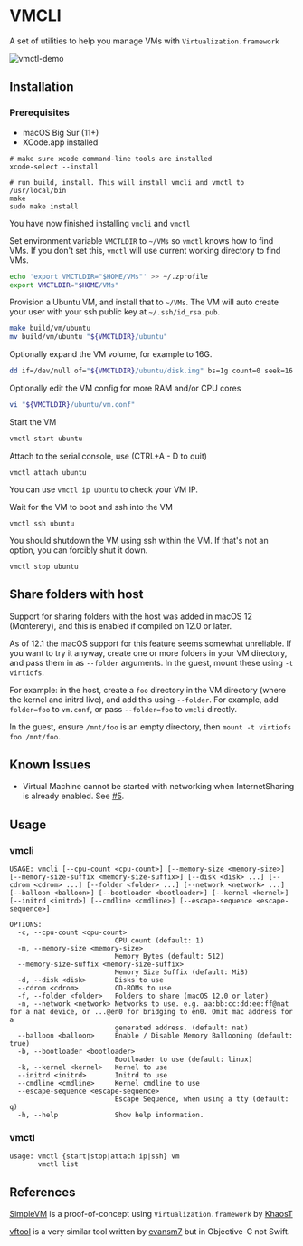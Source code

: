 # VMCLI

A set of utilities to help you manage VMs with `Virtualization.framework`

![vmctl-demo](./docs/demos/vmctl.svg)

## Installation

### Prerequisites

* macOS Big Sur (11+)
* XCode.app installed

```
# make sure xcode command-line tools are installed
xcode-select --install

# run build, install. This will install vmcli and vmctl to /usr/local/bin
make
sudo make install
```

You have now finished installing `vmcli` and `vmctl`

Set environment variable `VMCTLDIR` to `~/VMs` so `vmctl` knows how to find VMs.
If you don't set this, `vmctl` will use current working directory to find VMs.
```bash
echo 'export VMCTLDIR="$HOME/VMs"' >> ~/.zprofile
export VMCTLDIR="$HOME/VMs"
```

Provision a Ubuntu VM, and install that to `~/VMs`.
The VM will auto create your user with your ssh public key at `~/.ssh/id_rsa.pub`.
```bash
make build/vm/ubuntu
mv build/vm/ubuntu "${VMCTLDIR}/ubuntu"
```

Optionally expand the VM volume, for example to 16G.
```bash
dd if=/dev/null of="${VMCTLDIR}/ubuntu/disk.img" bs=1g count=0 seek=16
```

Optionally edit the VM config for more RAM and/or CPU cores
```bash
vi "${VMCTLDIR}/ubuntu/vm.conf"
```

Start the VM
```bash
vmctl start ubuntu
```

Attach to the serial console, use (CTRL+A - D to quit)
```
vmctl attach ubuntu
```

You can use `vmctl ip ubuntu` to check your VM IP.

Wait for the VM to boot and ssh into the VM
```
vmctl ssh ubuntu
```

You should shutdown the VM using ssh within the VM.
If that's not an option, you can forcibly shut it down.
```
vmctl stop ubuntu
```

## Share folders with host

Support for sharing folders with the host was added in macOS 12 (Monterery), and
this is enabled if compiled on 12.0 or later.

As of 12.1 the macOS support for this feature seems somewhat unreliable. If you
want to try it anyway, create one or more folders in your VM directory, and pass
them in as `--folder` arguments. In the guest, mount these using `-t virtiofs`.

For example: in the host, create a `foo` directory in the VM directory (where
the kernel and initrd live), and add this using `--folder`. For example, add
`folder=foo` to `vm.conf`, or pass `--folder=foo` to `vmcli` directly.

In the guest, ensure `/mnt/foo` is an empty directory, then `mount -t virtiofs foo /mnt/foo`.

## Known Issues

* Virtual Machine cannot be started with networking when InternetSharing is
  already enabled. See [#5](/../../issues/5).

## Usage

### vmcli

```
USAGE: vmcli [--cpu-count <cpu-count>] [--memory-size <memory-size>] [--memory-size-suffix <memory-size-suffix>] [--disk <disk> ...] [--cdrom <cdrom> ...] [--folder <folder> ...] [--network <network> ...] [--balloon <balloon>] [--bootloader <bootloader>] [--kernel <kernel>] [--initrd <initrd>] [--cmdline <cmdline>] [--escape-sequence <escape-sequence>]

OPTIONS:
  -c, --cpu-count <cpu-count>
                          CPU count (default: 1)
  -m, --memory-size <memory-size>
                          Memory Bytes (default: 512)
  --memory-size-suffix <memory-size-suffix>
                          Memory Size Suffix (default: MiB)
  -d, --disk <disk>       Disks to use
  --cdrom <cdrom>         CD-ROMs to use
  -f, --folder <folder>   Folders to share (macOS 12.0 or later)
  -n, --network <network> Networks to use. e.g. aa:bb:cc:dd:ee:ff@nat for a nat device, or ...@en0 for bridging to en0. Omit mac address for a
                          generated address. (default: nat)
  --balloon <balloon>     Enable / Disable Memory Ballooning (default: true)
  -b, --bootloader <bootloader>
                          Bootloader to use (default: linux)
  -k, --kernel <kernel>   Kernel to use
  --initrd <initrd>       Initrd to use
  --cmdline <cmdline>     Kernel cmdline to use
  --escape-sequence <escape-sequence>
                          Escape Sequence, when using a tty (default: q)
  -h, --help              Show help information.
```

### vmctl

```
usage: vmctl {start|stop|attach|ip|ssh} vm
       vmctl list
```

## References

[SimpleVM](https://github.com/KhaosT/SimpleVM) is a proof-of-concept using `Virtualization.framework` by [KhaosT](https://github.com/KhaosT)

[vftool](https://github.com/evansm7/vftool) is a very similar tool written by [evansm7](https://github.com/evansm7) but in Objective-C not Swift.
